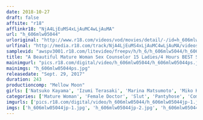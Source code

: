 ```yaml
---
date: 2018-10-27
draft: false
affsite: "r18"
afflinkr18: "NjA4LjEuMS4xLjAuMC4wLjAuMA"
url: "h_606mlw05044"
urloriginal: "http://www.r18.com/videos/vod/movies/detail/-/id=h_606mlw05044"
urlfinal: "http://media.r18.com/track/NjA4LjEuMS4xLjAuMC4wLjAuMA/videos/vod/movies/detail/-/id=h_606mlw05044"
samplevid: "awspv3001.r18.com/litevideo/freepv/h/h_6/h_606mlw5044/h_606mlw5044_dmb_w.mp4"
title: "A Beautiful Mature Woman Sex Counselor 15 Ladies/4 Hours BEST She'll Make Any Dick Hot And Hard"
mainimgurl: "pics.r18.com/digital/video/h_606mlw05044/h_606mlw05044ps.jpg"
mainimgs: "h_606mlw05044ps.jpg"
releasedate: "Sept. 29, 2017"
duration: 243
productioncomp: "Mellow Moon"
girls: ['Natsuko Kayama', 'Izumi Terasaki', 'Marina Matsumoto', 'Miko Koike', 'Chisato Shoda', 'Mari Kikugawa', 'Maki Hojo', 'Misa Yuki', 'Shizuno Maki', 'Shinobu Oshima']
categories: ['Mature Woman', 'Female Doctor', 'Slut', 'Pantyhose', 'Compilation', 'Over 4 Hours', 'Hi-Def', 'Sale (limited time)']
imgurls: ['pics.r18.com/digital/video/h_606mlw05044/h_606mlw05044jp-1.jpg', 'pics.r18.com/digital/video/h_606mlw05044/h_606mlw05044jp-2.jpg', 'pics.r18.com/digital/video/h_606mlw05044/h_606mlw05044jp-3.jpg', 'pics.r18.com/digital/video/h_606mlw05044/h_606mlw05044jp-4.jpg', 'pics.r18.com/digital/video/h_606mlw05044/h_606mlw05044jp-5.jpg', 'pics.r18.com/digital/video/h_606mlw05044/h_606mlw05044jp-6.jpg', 'pics.r18.com/digital/video/h_606mlw05044/h_606mlw05044jp-7.jpg', 'pics.r18.com/digital/video/h_606mlw05044/h_606mlw05044jp-8.jpg', 'pics.r18.com/digital/video/h_606mlw05044/h_606mlw05044jp-9.jpg', 'pics.r18.com/digital/video/h_606mlw05044/h_606mlw05044jp-10.jpg', 'pics.r18.com/digital/video/h_606mlw05044/h_606mlw05044jp-11.jpg', 'pics.r18.com/digital/video/h_606mlw05044/h_606mlw05044jp-12.jpg', 'pics.r18.com/digital/video/h_606mlw05044/h_606mlw05044jp-13.jpg', 'pics.r18.com/digital/video/h_606mlw05044/h_606mlw05044jp-14.jpg', 'pics.r18.com/digital/video/h_606mlw05044/h_606mlw05044jp-15.jpg', 'pics.r18.com/digital/video/h_606mlw05044/h_606mlw05044jp-16.jpg', 'pics.r18.com/digital/video/h_606mlw05044/h_606mlw05044jp-17.jpg', 'pics.r18.com/digital/video/h_606mlw05044/h_606mlw05044jp-18.jpg', 'pics.r18.com/digital/video/h_606mlw05044/h_606mlw05044jp-19.jpg', 'pics.r18.com/digital/video/h_606mlw05044/h_606mlw05044jp-20.jpg']
imgs: ['h_606mlw05044jp-1.jpg', 'h_606mlw05044jp-2.jpg', 'h_606mlw05044jp-3.jpg', 'h_606mlw05044jp-4.jpg', 'h_606mlw05044jp-5.jpg', 'h_606mlw05044jp-6.jpg', 'h_606mlw05044jp-7.jpg', 'h_606mlw05044jp-8.jpg', 'h_606mlw05044jp-9.jpg', 'h_606mlw05044jp-10.jpg', 'h_606mlw05044jp-11.jpg', 'h_606mlw05044jp-12.jpg', 'h_606mlw05044jp-13.jpg', 'h_606mlw05044jp-14.jpg', 'h_606mlw05044jp-15.jpg', 'h_606mlw05044jp-16.jpg', 'h_606mlw05044jp-17.jpg', 'h_606mlw05044jp-18.jpg', 'h_606mlw05044jp-19.jpg', 'h_606mlw05044jp-20.jpg']
---
```


